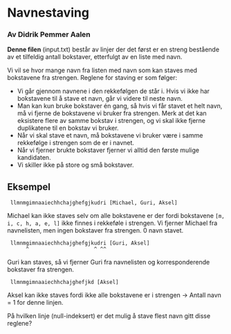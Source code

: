 # Navnestaving

### Av Didrik Pemmer Aalen

**Denne filen** (input.txt) består av linjer der det først er en streng bestående av et tilfeldig antall bokstaver, etterfulgt av en liste med navn.

Vi vil se hvor mange navn fra listen med navn som kan staves med bokstavene fra strengen. Reglene for staving er som følger:

- Vi går gjennom navnene i den rekkefølgen de står i. Hvis vi ikke har bokstavene til å stave et navn, går vi videre til neste navn.
- Man kan kun bruke bokstaver én gang, så hvis vi får stavet et helt navn, må vi fjerne de bokstavene vi bruker fra strengen. Merk at det kan eksistere flere av samme bokstav i strengen, og vi skal ikke fjerne duplikatene til en bokstav vi bruker.
- Når vi skal stave et navn, må bokstavene vi bruker være i samme rekkefølge i strengen som de er i navnet.
- Når vi fjerner brukte bokstaver fjerner vi alltid den første mulige kandidaten.
- Vi skiller ikke på store og små bokstaver.

## Eksempel
```
 llmnmgimnaaiechhchajghefgjkudri [Michael, Guri, Aksel]
```
Michael kan ikke staves selv om alle bokstavene er der fordi bokstavene `[m, i, c, h, a, e, l]` ikke finnes i rekkeføle i strengen. Vi fjerner Michael fra navnelisten, men ingen bokstaver fra strengen. 0 navn stavet.
```
 llmnmgimnaaiechhchajghefgjkudri [Guri, Aksel]
      ^                     ^ ^^
```
Guri kan staves, så vi fjerner Guri fra navnelisten og korresponderende bokstaver fra strengen.
```
 llmnmgimnaaiechhchajghefjkd [Aksel]
```
Aksel kan ikke staves fordi ikke alle bokstavene er i strengen -> Antall navn = 1 for denne linjen.

På hvilken linje (null-indeksert) er det mulig å stave flest navn gitt disse reglene?
